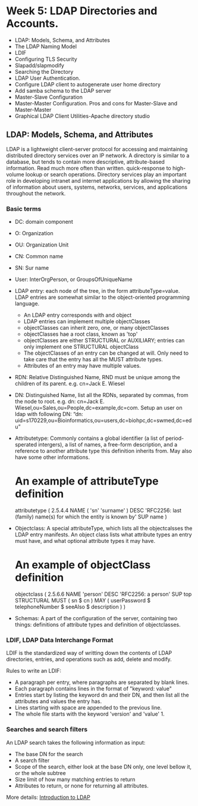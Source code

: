 # Week 5: LDAP Directories and Accounts.
* LDAP: Models, Schema, and Attributes
* The LDAP Naming Model
* LDIF
* Configuring TLS Security
* Slapadd/slapmodify
* Searching the Directory
* LDAP User Authentication.
* Configure LDAP client to autogenerate user home directory
* Add samba schema to the LDAP server
* Master-Slave Configuration
* Master-Master Configuration. Pros and cons for Master-Slave and Master-Master
* Graphical LDAP Client Utilities-Apache directory studio 


## LDAP: Models, Schema, and Attributes
LDAP is a lightweight client-server protocol for accessing and maintaining distributed directory services over an IP 
network. A directory is similar to a database, but tends to contain more descriptive, attribute-based information. Read much
more often than written. quick-response to high-volume lookup or search operations. Directory services play an important
role in developing intranet and internet applications by allowing the sharing of information about users, systems,
networks, services, and applications throughout the network.  

### Basic terms 
* DC: domain component
* O: Organization
* OU: Organization Unit
* CN: Common name
* SN: Sur name


* User: InterOrgPerson, or GroupsOfUniqueName
* LDAP entry: each node of the tree, in the form attributeType=value. LDAP entries are somewhat similar to the 
object-oriented programming language.

    * An LDAP entry corresponds with and object
    * LDAP entries can implement multiple objectClasses
    * objectClasses can inherit zero, one, or many objectClasses
    * objectClasses hae a root class, known as 'top'
    * objectClasses are either STRUCTURAL or AUXILIARY; entries can only implement one STRUCTURAL objectClass
    * The objectClasses of an entry can be changed at will. Only need to take care that the entry has all the
    MUST attribute types.
    * Attributes of an entry may have multiple values.

* RDN: Relative Distinguished Name, RND must be unique among the children of its parent. e.g. cn=Jack E. Wiesel
* DN: Distinguished Name, list all the RDNs, separated by commas, from the node to root. 
e.g. dn: cn=Jack E. Wiesel,ou=Sales,ou=People,dc=example,dc=com. 
Setup an user on ldap with following DN: “dn: uid=s170229,ou=Bioinformatics,ou=users,dc=biohpc,dc=swmed,dc=edu”

* Attributetype: Commonly contains a global identifier (a list of period-sperated intergers), a list of names, 
a free-form description, and a reference to another attribute type this definition inherits from. May also have 
some other informations.


    # An example of attributeType definition
    attributetype ( 2.5.4.4 NAME ( 'sn' 'surname' )
        DESC 'RFC2256: last (family) name(s) for which the entity is known by'
        SUP name )

* Objectclass: A special attributeType, which lists all the objectcalsses the LDAP entry manifests. An object class
lists what attribute types an entry must have, and what optional attribute types it may have. 

    
    # An example of objectClass definition
    objectclass ( 2.5.6.6 NAME 'person'
        DESC 'RFC2256: a person'
        SUP top STRUCTURAL
        MUST ( sn $ cn )
        MAY ( userPassword $ telephoneNumber $ seeAlso $ description ) )

* Schemas: A part of the configuration of the server, containing two things: definitions of attribute types and 
definition of objectclasses.


### LDIF, LDAP Data Interchange Format
LDIF is the standardized way of writting down the contents of LDAP directories, entries, and operations such as add,
delete and modify.

Rules to write an LDIF:
* A paragraph per entry, where paragraphs are separated by blank lines.
* Each paragraph contains lines in the format of "keyword: value"
* Entries start by listing the keyword dn and their DN, and then list all the attributes and values the entry has.
* Lines starting with space are appended to the previous line.
* The whole file starts with the keyword 'version' and 'value' 1.

### Searches and search filters
An LDAP search takes the following information as input:
* The base DN for the search
* A search filter
* Scope of the search, either look at the base DN only, one level bellow it, or the whole subtree
* Size limit of how many matching entries to return
* Attributes to return, or none for returning all attributes.


More details: [Introduction to LDAP](https://web.archive.org/web/20050716050926/http://twistedmatrix.com/users/tv/ldap-intro/ldap-intro.html)